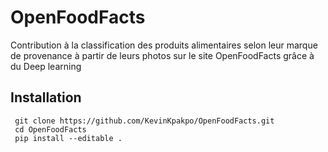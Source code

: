 # OpenFoodFacts
Contribution à la classification des produits alimentaires selon leur 
marque de provenance à partir de leurs photos sur le site OpenFoodFacts 
grâce à du Deep learning 

## Installation
```
 git clone https://github.com/KevinKpakpo/OpenFoodFacts.git
 cd OpenFoodFacts
 pip install --editable .

```
